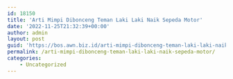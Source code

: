 ```yaml
---
id: 18150
title: 'Arti Mimpi Dibonceng Teman Laki Laki Naik Sepeda Motor'
date: '2022-11-25T21:32:39+00:00'
author: admin
layout: post
guid: 'https://bos.awn.biz.id/arti-mimpi-dibonceng-teman-laki-laki-naik-sepeda-motor/'
permalink: /arti-mimpi-dibonceng-teman-laki-laki-naik-sepeda-motor/
categories:
    - Uncategorized
---
```


